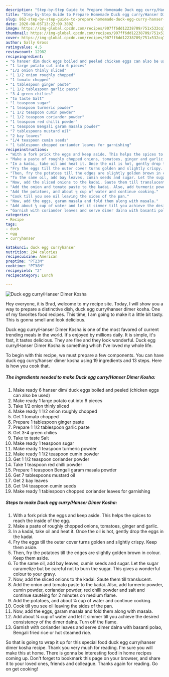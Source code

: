 ```yaml
---
description: "Step-by-Step Guide to Prepare Homemade Duck egg curry/Hanser Dimer Kosha"
title: "Step-by-Step Guide to Prepare Homemade Duck egg curry/Hanser Dimer Kosha"
slug: 862-step-by-step-guide-to-prepare-homemade-duck-egg-curry-hanser-dimer-kosha
date: 2020-08-05T13:22:09.380Z
image: https://img-global.cpcdn.com/recipes/907ff6dd12238709/751x532cq70/duck-egg-curryhanser-dimer-kosha-recipe-main-photo.jpg
thumbnail: https://img-global.cpcdn.com/recipes/907ff6dd12238709/751x532cq70/duck-egg-curryhanser-dimer-kosha-recipe-main-photo.jpg
cover: https://img-global.cpcdn.com/recipes/907ff6dd12238709/751x532cq70/duck-egg-curryhanser-dimer-kosha-recipe-main-photo.jpg
author: Sally Gross
ratingvalue: 4.5
reviewcount: 12982
recipeingredient:
- "6 hanser dim duck eggs boiled and peeled chicken eggs can also be used"
- "1 large potato cut into 6 pieces"
- "1/2 onion thinly sliced"
- "1 1/2 onion roughly chopped"
- "1 tomato chopped"
- "1 tablespoon ginger paste"
- "1 1/2 tablespoon garlic paste"
- "3-4 green chilies"
- "to taste Salt"
- "1 teaspoon sugar"
- "1 teaspoon turmeric powder"
- "1 1/2 teaspoon cumin powder"
- "1 1/2 teaspoon coriander powder"
- "1 teaspoon red chilli powder"
- "1 teaspoon Bengali garam masala powder"
- "7 tablespoons mustard oil"
- "2 bay leaves"
- "1/4 teaspoon cumin seeds"
- "1 tablespoon chopped coriander leaves for garnishing"
recipeinstructions:
- "With a fork prick the eggs and keep aside. This helps the spices to reach the inside of the egg."
- "Make a paste of roughly chopped onions, tomatoes, ginger and garlic."
- "In a kadai, take oil and heat it. Once the oil is hot, gently drop the eggs in the kadai."
- "Fry the eggs till the outer cover turns golden and slightly crispy. Keep them aside."
- "Then, fry the potatoes till the edges are slightly golden brown in colour. Keep them aside."
- "To the same oil, add bay leaves, cumin seeds and sugar. Let the sugar caramelize but be careful not to burn the sugar. This gives a wonderful colour to your gravy."
- "Now, add the sliced onions to the kadai. Saute them till translucent."
- "Add the onion and tomato paste to the kadai. Also, add turmeric powder, cumin powder, coriander powder, red chilli powder and salt and continue sautéing for 2 minutes on medium flame."
- "Add the potatoes, and about ¼ cup of water and continue cooking."
- "Cook till you see oil leaving the sides of the pan."
- "Now, add the eggs, garam masala and fold them along with masala."
- "Add about ¼ cup of water and let it simmer till you achieve the desired consistency of the dimer dalna. Turn off the flame."
- "Garnish with coriander leaves and serve dimer dalna with basanti polao, Bengali fried rice or hot steamed rice."
categories:
- Recipe
tags:
- duck
- egg
- curryhanser

katakunci: duck egg curryhanser 
nutrition: 294 calories
recipecuisine: American
preptime: "PT23M"
cooktime: "PT38M"
recipeyield: "2"
recipecategory: Lunch

---
```



![Duck egg curry/Hanser Dimer Kosha](https://img-global.cpcdn.com/recipes/907ff6dd12238709/751x532cq70/duck-egg-curryhanser-dimer-kosha-recipe-main-photo.jpg)

Hey everyone, it is Brad, welcome to my recipe site. Today, I will show you a way to prepare a distinctive dish, duck egg curry/hanser dimer kosha. One of my favorites food recipes. This time, I am going to make it a little bit tasty. This is gonna smell and look delicious.

Duck egg curry/Hanser Dimer Kosha is one of the most favored of current trending meals in the world. It's enjoyed by millions daily. It is simple, it's fast, it tastes delicious. They are fine and they look wonderful. Duck egg curry/Hanser Dimer Kosha is something which I've loved my whole life.




To begin with this recipe, we must prepare a few components. You can have duck egg curry/hanser dimer kosha using 19 ingredients and 13 steps. Here is how you cook that.

<!--inarticleads1-->

##### The ingredients needed to make Duck egg curry/Hanser Dimer Kosha:

1. Make ready 6 hanser dim/ duck eggs boiled and peeled (chicken eggs can also be used)
1. Make ready 1 large potato cut into 6 pieces
1. Take 1/2 onion thinly sliced
1. Make ready 1 1/2 onion roughly chopped
1. Get 1 tomato chopped
1. Prepare 1 tablespoon ginger paste
1. Prepare 1 1/2 tablespoon garlic paste
1. Get 3-4 green chilies
1. Take to taste Salt
1. Make ready 1 teaspoon sugar
1. Make ready 1 teaspoon turmeric powder
1. Make ready 1 1/2 teaspoon cumin powder
1. Get 1 1/2 teaspoon coriander powder
1. Take 1 teaspoon red chilli powder
1. Prepare 1 teaspoon Bengali garam masala powder
1. Get 7 tablespoons mustard oil
1. Get 2 bay leaves
1. Get 1/4 teaspoon cumin seeds
1. Make ready 1 tablespoon chopped coriander leaves for garnishing




<!--inarticleads2-->

##### Steps to make Duck egg curry/Hanser Dimer Kosha:

1. With a fork prick the eggs and keep aside. This helps the spices to reach the inside of the egg.
1. Make a paste of roughly chopped onions, tomatoes, ginger and garlic.
1. In a kadai, take oil and heat it. Once the oil is hot, gently drop the eggs in the kadai.
1. Fry the eggs till the outer cover turns golden and slightly crispy. Keep them aside.
1. Then, fry the potatoes till the edges are slightly golden brown in colour. Keep them aside.
1. To the same oil, add bay leaves, cumin seeds and sugar. Let the sugar caramelize but be careful not to burn the sugar. This gives a wonderful colour to your gravy.
1. Now, add the sliced onions to the kadai. Saute them till translucent.
1. Add the onion and tomato paste to the kadai. Also, add turmeric powder, cumin powder, coriander powder, red chilli powder and salt and continue sautéing for 2 minutes on medium flame.
1. Add the potatoes, and about ¼ cup of water and continue cooking.
1. Cook till you see oil leaving the sides of the pan.
1. Now, add the eggs, garam masala and fold them along with masala.
1. Add about ¼ cup of water and let it simmer till you achieve the desired consistency of the dimer dalna. Turn off the flame.
1. Garnish with coriander leaves and serve dimer dalna with basanti polao, Bengali fried rice or hot steamed rice.




So that is going to wrap it up for this special food duck egg curry/hanser dimer kosha recipe. Thank you very much for reading. I'm sure you will make this at home. There is gonna be interesting food in home recipes coming up. Don't forget to bookmark this page on your browser, and share it to your loved ones, friends and colleague. Thanks again for reading. Go on get cooking!
